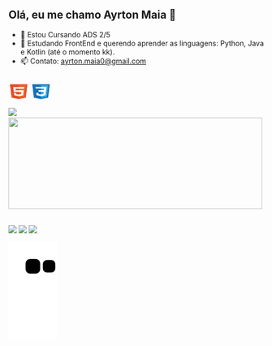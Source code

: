 ## Olá, eu me chamo Ayrton Maia 👋

- 🔭 Estou Cursando ADS 2/5
- 🌱 Estudando FrontEnd e querendo aprender as linguagens: Python, Java e Kotlin (até o momento kk).
- 📫 Contato: ayrton.maia0@gmail.com

<div style="display: inline_block"><br>
  <img align="center" alt="Ayrton-HTML" height="30" width="40" src="https://raw.githubusercontent.com/devicons/devicon/master/icons/html5/html5-original.svg">
  <img align="center" alt="Ayrton-CSS" height="30" width="40" src="https://raw.githubusercontent.com/devicons/devicon/master/icons/css3/css3-original.svg">
</div>

<br>

<div style="diplay: inline_block">
  <a href="https://github.com/AyrtonMaia0">
  <img height="180em" width="" src="https://github-readme-stats.vercel.app/api?username=AyrtonMaia0&show_icons=true&theme=radical&include_all_commits=true&count_private=true"/>
  <img height="180em" width="500px" src="https://github-readme-stats.vercel.app/api/top-langs/?username=AyrtonMaia0&layout=compact&langs_count=7&theme=dracula"/>
</div>
<rect xmlns="http://www.w3.org/2000/svg" data-testid="card-bg" x="0.5" y="0.5" rx="4.5" height="99%" stroke="#e4e2e2" width="494" fill="#141321" stroke-opacity="1"/>

##

<div> 
  <a href="https://www.youtube.com/channel/UC31UJAoOQzg7-bK7a_HF8fg/featured" target="_blank"><img src="https://img.shields.io/badge/YouTube-FF0000?style=for-the-badge&logo=youtube&logoColor=white" target="_blank"></a>
  <a href="https://www.instagram.com/i_cafe.maia/" target="_blank"><img src="https://img.shields.io/badge/-Instagram-%23E4405F?style=for-the-badge&logo=instagram&logoColor=white" target="_blank"></a>
  <a href="https://www.linkedin.com/in/ayrton-maia-404489228/" target="_blank"><img src="https://img.shields.io/badge/-LinkedIn-%230077B5?style=for-the-badge&logo=linkedin&logoColor=white" target="_blank"></a> 
  
  ![Snake animation](https://github.com/AyrtonMaia0/AyrtonMaia0/blob/output/github-contribution-grid-snake.svg)
  
</div>

